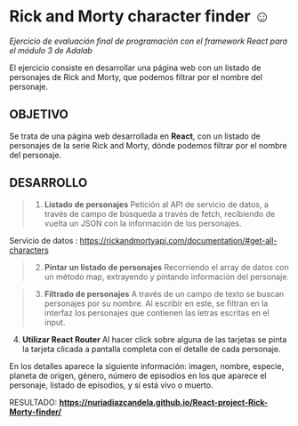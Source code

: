 # Rick and Morty character finder ☺️ # 
*Ejercicio de evaluación final de programación con el framework React para el módulo 3 de Adalab*

El ejercicio consiste en desarrollar una página web con un listado de personajes de Rick and Morty, que podemos filtrar por el nombre del personaje.

## **OBJETIVO**
Se trata de una página web desarrollada en **React**, con un listado de personajes de la serie Rick and Morty, dónde podemos filtrar por el nombre del personaje. 

## **DESARROLLO**
> 1. **Listado de personajes**
Petición al API de servicio de datos, a través de campo de búsqueda a través de fetch, recibiendo de vuelta un JSON con la información de los personajes. 

Servicio de datos : https://rickandmortyapi.com/documentation/#get-all-characters

> 2. **Pintar un listado de personajes**
Recorriendo el array de datos con un método map, extrayendo y pintando información del personaje.

> 3. **Filtrado de personajes**
A través de un campo de texto se buscan personajes por su nombre. Al escribir en este, se filtran en la interfaz los personajes que contienen las letras escritas en el input. 

 4. **Utilizar React Router**
 Al hacer click sobre alguna de las tarjetas se pinta la tarjeta clicada a pantalla completa con el detalle de cada personaje. 

En los detalles aparece la siguiente información: imagen, nombre, especie, planeta de origen, género,  número de episodios en los que aparece el personaje, listado de episodios, y si está vivo o muerto.

RESULTADO:
**https://nuriadiazcandela.github.io/React-project-Rick-Morty-finder/**
